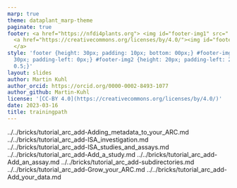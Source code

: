 ```yaml
---
marp: true
theme: dataplant_marp-theme
paginate: true
footer: <a href="https://nfdi4plants.org"> <img id="footer-img1" src="../../images/_logos/DataPLANT/DataPLANT_logo_square_bg_transparent.svg"></a>
  <a href="https://creativecommons.org/licenses/by/4.0/"><img id="footer-img2" src="../../images/_logos/CreativeCommons/by.svg">
  </a>
style: 'footer {height: 30px; padding: 10px; bottom: 00px;} #footer-img1 {height:
  30px; padding-left: 0px;} #footer-img2 {height: 20px; padding-left: 20px; opacity:
  0.5;}'
layout: slides
author: Martin Kuhl
author_orcid: https://orcid.org/0000-0002-8493-1077
author_github: Martin-Kuhl
license: '[CC-BY 4.0](https://creativecommons.org/licenses/by/4.0/)'
date: 2023-03-16
title: trainingpath
---
```


../../bricks/tutorial_arc_add-Adding_metadata_to_your_ARC.md
../../bricks/tutorial_arc_add-ISA_investigation.md
../../bricks/tutorial_arc_add-ISA_studies_and_assays.md
../../bricks/tutorial_arc_add-Add_a_study.md
../../bricks/tutorial_arc_add-Add_an_assay.md
../../bricks/tutorial_arc_add-subdirectories.md
../../bricks/tutorial_arc_add-Grow_your_ARC.md
../../bricks/tutorial_arc_add-Add_your_data.md
